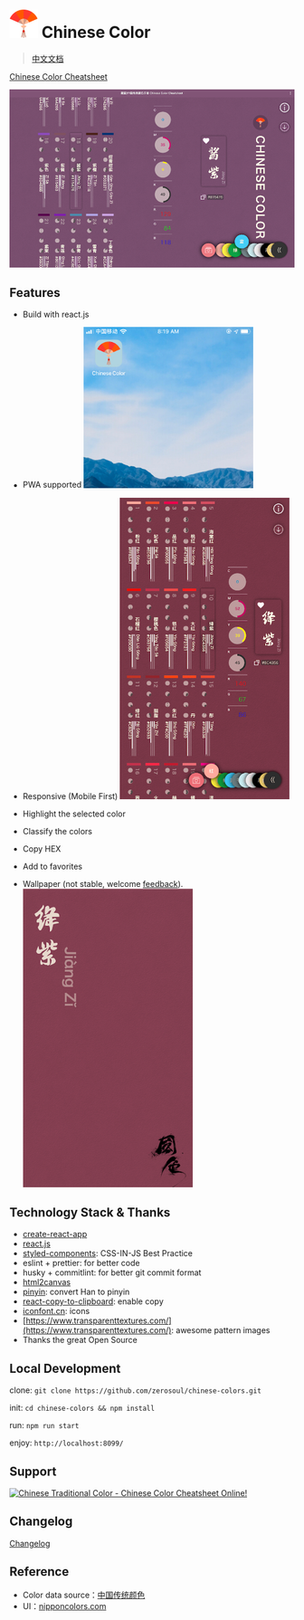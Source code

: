 # <img src="demo/logo.png" alt="Logo" width="50"> Chinese Color

> [中文文档](README.zh.md)

[Chinese Color Cheatsheet](https://works.yangerxiao.com/chinese-colors/)

<img src="demo/pc.png" alt="PC UI" width="600">

## Features

- Build with react.js
- PWA supported
  <img src="demo/pwa.jpg" alt="PWA Logo" width="300">

- Responsive (Mobile First)
  <img src="demo/m.png" alt="Mobile UI" width="300">

- Highlight the selected color
- Classify the colors
- Copy HEX
- Add to favorites
- Wallpaper (not stable, welcome [feedback](https://github.com/zerosoul/chinese-colors/issues)).  
  <img src="demo/screenshot.png" alt="screen shot" width="300">

## Technology Stack & Thanks

- [create-react-app](https://github.com/facebook/create-react-app)
- [react.js](https://reactjs.org)
- [styled-components](https://styled-components.com): CSS-IN-JS Best Practice
- eslint + prettier: for better code
- husky + commitlint: for better git commit format
- [html2canvas](http://html2canvas.hertzen.com/)
- [pinyin](https://github.com/hotoo/pinyin): convert Han to pinyin
- [react-copy-to-clipboard](https://github.com/nkbt/react-copy-to-clipboard): enable copy
- [iconfont.cn](https://iconfont.cn): icons
- [https://www.transparenttextures.com/](https://www.transparenttextures.com/): awesome pattern images
- Thanks the great Open Source

## Local Development

clone: `git clone https://github.com/zerosoul/chinese-colors.git`

init: `cd chinese-colors && npm install`

run: `npm run start`

enjoy: `http://localhost:8099/`

## Support

<a href="https://www.producthunt.com/posts/chinese-color?utm_source=badge-featured&utm_medium=badge&utm_souce=badge-chinese-color" target="_blank">
  <img src="https://api.producthunt.com/widgets/embed-image/v1/featured.svg?post_id=167119&theme=dark" alt="Chinese Traditional Color - Chinese Color Cheatsheet Online! " />
</a>

## Changelog

[Changelog](CHANGELOG.md)

## Reference

- Color data source：[中国传统颜色](http://blog.sina.com.cn/s/blog_5c3b139d0101deia.html)
- UI：[nipponcolors.com](http://nipponcolors.com/)
